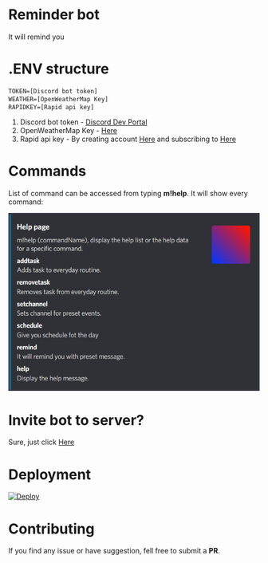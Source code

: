 # Reminder bot
It will remind you

# .ENV structure
```
TOKEN=[Discord bot token]
WEATHER=[OpenWeatherMap Key]
RAPIDKEY=[Rapid api key]
```

1. Discord bot token - [Discord Dev Portal](https://discord.com/developers/applications)
2. OpenWeatherMap Key - [Here](https://home.openweathermap.org/users/sign_up)
3. Rapid api key - By creating account [Here](https://rapidapi.com/auth/sign-up?referral=/weatherbit/api/weather) and subscribing to [Here](https://rapidapi.com/weatherbit/api/weather)

# Commands
List of command can be accessed from typing **m!help**. It will show every command:


![Images](/assets/images/help.png)

# Invite bot to server?
Sure, just click [Here](https://discord.com/api/oauth2/authorize?client_id=1008650079390945300&permissions=224256&scope=bot)

# Deployment
[![Deploy](https://www.herokucdn.com/deploy/button.svg)](https://heroku.com/deploy)

# Contributing
If you find any issue or have suggestion, fell free to submit a **PR**.

